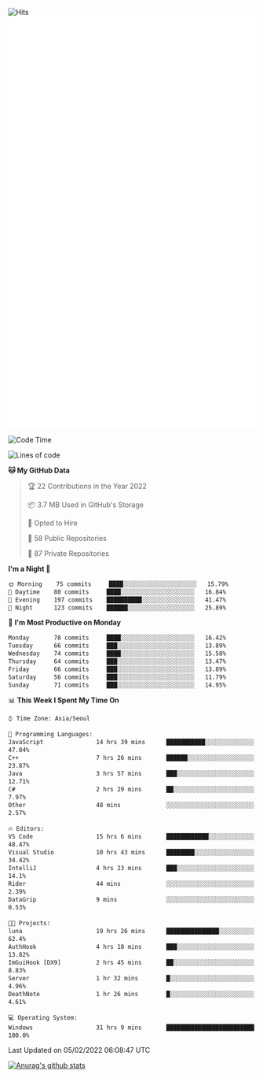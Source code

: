 ![Hits](https://hits.seeyoufarm.com/api/count/incr/badge.svg?url=https%3A%2F%2Fgithub.com%2Fkokose1234&count_bg=%2379C83D&title_bg=%23555555&icon=apple.svg&icon_color=%23E7E7E7&title=hits&edge_flat=false)
<br/>
![Metrics](https://github.com/kokose1234/kokose1234/blob/main/github-metrics.svg)

<!--START_SECTION:waka-->
![Code Time](http://img.shields.io/badge/Code%20Time-443%20hrs-blue)

![Lines of code](https://img.shields.io/badge/From%20Hello%20World%20I%27ve%20Written-8%20Million%20lines%20of%20code-blue)

**🐱 My GitHub Data** 

> 🏆 22 Contributions in the Year 2022
 > 
> 📦 3.7 MB Used in GitHub's Storage 
 > 
> 💼 Opted to Hire
 > 
> 📜 58 Public Repositories 
 > 
> 🔑 87 Private Repositories  
 > 
**I'm a Night 🦉** 

```text
🌞 Morning    75 commits     ████░░░░░░░░░░░░░░░░░░░░░   15.79% 
🌆 Daytime    80 commits     ████░░░░░░░░░░░░░░░░░░░░░   16.84% 
🌃 Evening    197 commits    ██████████░░░░░░░░░░░░░░░   41.47% 
🌙 Night      123 commits    ██████░░░░░░░░░░░░░░░░░░░   25.89%

```
📅 **I'm Most Productive on Monday** 

```text
Monday       78 commits     ████░░░░░░░░░░░░░░░░░░░░░   16.42% 
Tuesday      66 commits     ███░░░░░░░░░░░░░░░░░░░░░░   13.89% 
Wednesday    74 commits     ████░░░░░░░░░░░░░░░░░░░░░   15.58% 
Thursday     64 commits     ███░░░░░░░░░░░░░░░░░░░░░░   13.47% 
Friday       66 commits     ███░░░░░░░░░░░░░░░░░░░░░░   13.89% 
Saturday     56 commits     ███░░░░░░░░░░░░░░░░░░░░░░   11.79% 
Sunday       71 commits     ███░░░░░░░░░░░░░░░░░░░░░░   14.95%

```


📊 **This Week I Spent My Time On** 

```text
⌚︎ Time Zone: Asia/Seoul

💬 Programming Languages: 
JavaScript               14 hrs 39 mins      ███████████░░░░░░░░░░░░░░   47.04% 
C++                      7 hrs 26 mins       ██████░░░░░░░░░░░░░░░░░░░   23.87% 
Java                     3 hrs 57 mins       ███░░░░░░░░░░░░░░░░░░░░░░   12.71% 
C#                       2 hrs 29 mins       ██░░░░░░░░░░░░░░░░░░░░░░░   7.97% 
Other                    48 mins             ░░░░░░░░░░░░░░░░░░░░░░░░░   2.57%

🔥 Editors: 
VS Code                  15 hrs 6 mins       ████████████░░░░░░░░░░░░░   48.47% 
Visual Studio            10 hrs 43 mins      ████████░░░░░░░░░░░░░░░░░   34.42% 
IntelliJ                 4 hrs 23 mins       ███░░░░░░░░░░░░░░░░░░░░░░   14.1% 
Rider                    44 mins             ░░░░░░░░░░░░░░░░░░░░░░░░░   2.39% 
DataGrip                 9 mins              ░░░░░░░░░░░░░░░░░░░░░░░░░   0.53%

🐱‍💻 Projects: 
luna                     19 hrs 26 mins      ███████████████░░░░░░░░░░   62.4% 
AuthHook                 4 hrs 18 mins       ███░░░░░░░░░░░░░░░░░░░░░░   13.82% 
ImGuiHook [DX9]          2 hrs 45 mins       ██░░░░░░░░░░░░░░░░░░░░░░░   8.83% 
Server                   1 hr 32 mins        █░░░░░░░░░░░░░░░░░░░░░░░░   4.96% 
DeathNote                1 hr 26 mins        █░░░░░░░░░░░░░░░░░░░░░░░░   4.61%

💻 Operating System: 
Windows                  31 hrs 9 mins       █████████████████████████   100.0%

```


 Last Updated on 05/02/2022 06:08:47 UTC
<!--END_SECTION:waka-->

[![Anurag's github stats](https://github-readme-stats.vercel.app/api?username=kokose1234&theme=dracula)](https://github.com/anuraghazra/github-readme-stats)



	
